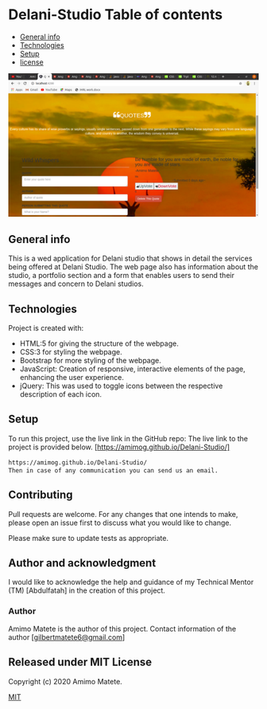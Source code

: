 # Delani-Studio Table of contents
* [General info](#general-info)
* [Technologies](#technologies)
* [Setup](#setup)
* [license](#license)

![GitHub Logo](/assets/ReadMe.png)


## General info
 This is a wed application for Delani studio that shows in detail the services being offered at Delani Studio. The web page also has information about the studio, a portfolio section and a form that enables users to send their messages and concern to Delani studios.
	
## Technologies
Project is created with:
* HTML:5 for giving the structure of the webpage.
* CSS:3 for styling the webpage.
* Bootstrap for more styling of the webpage.
* JavaScript: Creation of responsive, interactive elements of the page, enhancing the user experience.
* jQuery: This was used to toggle icons between the respective description of each icon.
	
## Setup
To run this project, use the live link in the GitHub repo:
The live link to the project is provided below.
[https://amimog.github.io/Delani-Studio/]

```
https://amimog.github.io/Delani-Studio/
Then in case of any communication you can send us an email.
```

## Contributing
Pull requests are welcome. For any changes that one intends to make, please open an issue first to discuss what you would like to change.

Please make sure to update tests as appropriate.

## Author and acknowledgment

I would like to acknowledge the help and guidance of my Technical Mentor (TM) [Abdulfatah] in the creation of this project.

### Author 
 Amimo Matete is the author of this project. Contact information of the author [gilbertmatete6@gmail.com]

## Released under MIT License

Copyright (c) 2020 Amimo Matete.

[MIT](https://choosealicense.com/licenses/mit/)
